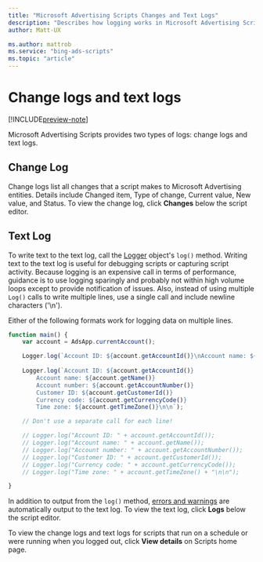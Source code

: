 ```yaml
---
title: "Microsoft Advertising Scripts Changes and Text Logs"
description: "Describes how logging works in Microsoft Advertising Scripts."
author: Matt-UX

ms.author: mattrob
ms.service: "bing-ads-scripts"
ms.topic: "article"
---
```


# Change logs and text logs

[!INCLUDE[preview-note](../includes/preview-note.md)]

Microsoft Advertising Scripts provides two types of logs: change logs and text logs.

## Change Log
Change logs list all changes that a script makes to Microsoft Advertising entities. Details include Changed item, Type of change, Current value, New value, and Status. To view the change log, click **Changes** below the script editor.

## Text Log
To write text to the text log, call the [Logger](../reference/Logger.md) object's `log()` method. Writing text to the text log is useful for debugging scripts or capturing script activity. Because logging is an expensive call in terms of performance, guidance is to use logging sparingly and probably not within high volume loops except to provide notification of issues. Also, instead of using multiple `Log()` calls to write multiple lines, use a single call and include newline characters ('\n').

Either of the following formats work for logging data on multiple lines.

```javascript
function main() {
    var account = AdsApp.currentAccount();

    Logger.log(`Account ID: ${account.getAccountId()}\nAccount name: ${account.getName()}\nAccount number: ${account.getAccountNumber()}\nCustomer ID: ${account.getCustomerId()}\nCurrency code: ${account.getCurrencyCode()}\nTime zone: ${account.getTimeZone()}\n\n`);
    
    Logger.log(`Account ID: ${account.getAccountId()}
        Account name: ${account.getName()}
        Account number: ${account.getAccountNumber()}
        Customer ID: ${account.getCustomerId()}
        Currency code: ${account.getCurrencyCode()}
        Time zone: ${account.getTimeZone()}\n\n`);

    // Don't use a separate call for each line!

    // Logger.log("Account ID: " + account.getAccountId());
    // Logger.log("Account name: " + account.getName());
    // Logger.log("Account number: " + account.getAccountNumber());
    // Logger.log("Customer ID: " + account.getCustomerId());
    // Logger.log("Currency code: " + account.getCurrencyCode());
    // Logger.log("Time zone: " + account.getTimeZone() + "\n\n");

}
```

In addition to output from the `log()` method, [errors and warnings](./errors-and-warnings.md) are automatically output to the text log. To view the text log, click **Logs** below the script editor.

To view the change logs and text logs for scripts that run on a schedule or were running when you logged out, click **View details** on Scripts home page.
